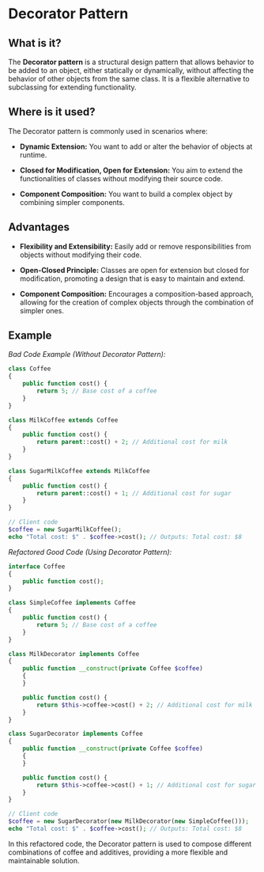 # Decorator Pattern

## What is it?

The **Decorator pattern** is a structural design pattern that allows behavior to be added to an object, either statically or dynamically, without affecting the behavior of other objects from the same class. It is a flexible alternative to subclassing for extending functionality.

## Where is it used?

The Decorator pattern is commonly used in scenarios where:

- **Dynamic Extension:** You want to add or alter the behavior of objects at runtime.

- **Closed for Modification, Open for Extension:** You aim to extend the functionalities of classes without modifying their source code.

- **Component Composition:** You want to build a complex object by combining simpler components.

## Advantages

- **Flexibility and Extensibility:** Easily add or remove responsibilities from objects without modifying their code.

- **Open-Closed Principle:** Classes are open for extension but closed for modification, promoting a design that is easy to maintain and extend.

- **Component Composition:** Encourages a composition-based approach, allowing for the creation of complex objects through the combination of simpler ones.

## Example

*Bad Code Example (Without Decorator Pattern):*

```php
class Coffee 
{
    public function cost() {
        return 5; // Base cost of a coffee
    }
}

class MilkCoffee extends Coffee 
{
    public function cost() {
        return parent::cost() + 2; // Additional cost for milk
    }
}

class SugarMilkCoffee extends MilkCoffee 
{
    public function cost() {
        return parent::cost() + 1; // Additional cost for sugar
    }
}

// Client code
$coffee = new SugarMilkCoffee();
echo "Total cost: $" . $coffee->cost(); // Outputs: Total cost: $8
```

*Refactored Good Code (Using Decorator Pattern):*

```php
interface Coffee
{
    public function cost();
}

class SimpleCoffee implements Coffee 
{
    public function cost() {
        return 5; // Base cost of a coffee
    }
}

class MilkDecorator implements Coffee 
{
    public function __construct(private Coffee $coffee) 
    {
    }

    public function cost() {
        return $this->coffee->cost() + 2; // Additional cost for milk
    }
}

class SugarDecorator implements Coffee 
{
    public function __construct(private Coffee $coffee) 
    {
    }

    public function cost() {
        return $this->coffee->cost() + 1; // Additional cost for sugar
    }
}

// Client code
$coffee = new SugarDecorator(new MilkDecorator(new SimpleCoffee()));
echo "Total cost: $" . $coffee->cost(); // Outputs: Total cost: $8
```

In this refactored code, the Decorator pattern is used to compose different combinations of coffee and additives, providing a more flexible and maintainable solution.
